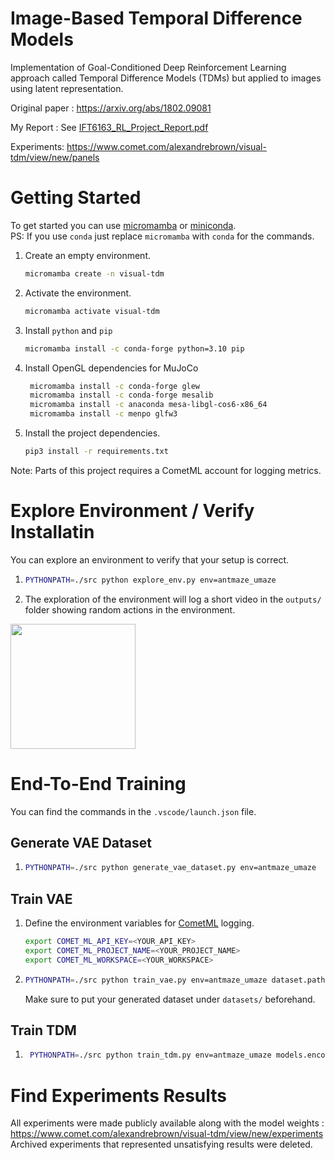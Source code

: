 # Image-Based Temporal Difference Models
Implementation of Goal-Conditioned Deep Reinforcement Learning approach called Temporal Difference Models (TDMs) but applied to images using latent representation.

Original paper : https://arxiv.org/abs/1802.09081

My Report : See [IFT6163_RL_Project_Report.pdf](./IFT6163_RL_Project_Report.pdf)

Experiments: https://www.comet.com/alexandrebrown/visual-tdm/view/new/panels

# Getting Started
To get started you can use [micromamba](https://mamba.readthedocs.io/en/latest/installation/micromamba-installation.html) or [miniconda](https://docs.anaconda.com/free/miniconda/miniconda-install/).  
PS: If you use `conda` just replace `micromamba` with `conda` for the commands.

1. Create an empty environment.
    ```bash
    micromamba create -n visual-tdm
    ```  
1. Activate the environment.
    ```bash
    micromamba activate visual-tdm
    ```
1. Install `python` and `pip`
    ```bash
    micromamba install -c conda-forge python=3.10 pip
    ```
1. Install OpenGL dependencies for MuJoCo  
   ```bash
    micromamba install -c conda-forge glew
    micromamba install -c conda-forge mesalib
    micromamba install -c anaconda mesa-libgl-cos6-x86_64
    micromamba install -c menpo glfw3
   ```
1. Install the project dependencies.
    ```bash
    pip3 install -r requirements.txt
    ```
Note: Parts of this project requires a CometML account for logging metrics.

# Explore Environment / Verify Installatin
You can explore an environment to verify that your setup is correct.
1. ```bash
   PYTHONPATH=./src python explore_env.py env=antmaze_umaze
   ```
2. The exploration of the environment will log a short video in the `outputs/` folder showing random actions in the environment.  
<img src="https://i.ibb.co/dBdQkkQ/exploration-example.png" height="200px">  

# End-To-End Training
You can find the commands in the `.vscode/launch.json` file.  
## Generate VAE Dataset
1. ```bash
   PYTHONPATH=./src python generate_vae_dataset.py env=antmaze_umaze
   ```
## Train VAE  
1. Define the environment variables for [CometML](https://www.comet.com/site/) logging.  
    ```bash
    export COMET_ML_API_KEY=<YOUR_API_KEY>  
    export COMET_ML_PROJECT_NAME=<YOUR_PROJECT_NAME>
    export COMET_ML_WORKSPACE=<YOUR_WORKSPACE>
    ```
1. ```bash
   PYTHONPATH=./src python train_vae.py env=antmaze_umaze dataset.path=datasets/vae_dataset_PointMaze_UMaze-v3_65536.h5
   ```  
   Make sure to put your generated dataset under `datasets/` beforehand.  

## Train TDM  
1. ```bash
    PYTHONPATH=./src python train_tdm.py env=antmaze_umaze models.encoder_decoder.name=vae_best_model_pointmaze_umaze-v3
   ```

# Find Experiments Results  
All experiments were made publicly available along with the model weights : https://www.comet.com/alexandrebrown/visual-tdm/view/new/experiments  
Archived experiments that represented unsatisfying results were deleted.  
